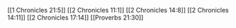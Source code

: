[[1 Chronicles 21:5]]
[[2 Chronicles 11:1]]
[[2 Chronicles 14:8]]
[[2 Chronicles 14:11]]
[[2 Chronicles 17:14]]
[[Proverbs 21:30]]
